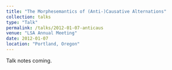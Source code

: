 ```yaml
---
title: "The Morphesemantics of (Anti-)Causative Alternations"
collection: talks
type: "Talk"
permalink: /talks/2012-01-07-anticaus
venue: "LSA Annual Meeting"
date: 2012-01-07
location: "Portland, Oregon"
---
```


Talk notes coming.
